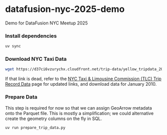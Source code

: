 # datafusion-nyc-2025-demo

Demo for DataFusion NYC Meetup 2025

### Install dependencies

```bash
uv sync
```

### Download NYC Taxi Data

```bash
wget https://d37ci6vzurychx.cloudfront.net/trip-data/yellow_tripdata_2010-01.parquet
```

If that link is dead, refer to the [NYC Taxi & Limousine Commission (TLC) Trip Record Data](https://www1.nyc.gov/site/tlc/about/tlc-trip-record-data.page) page for updated links, and download data for January 2010.

### Prepare Data

This step is required for now so that we can assign GeoArrow metadata onto the Parquet file. This is mostly a simplification; we could alternative create the geometry columns on the fly in SQL.

```bash
uv run prepare_trip_data.py
```
